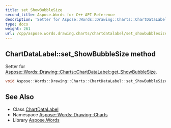 ```yaml
---
title: set_ShowBubbleSize
second_title: Aspose.Words for C++ API Reference
description: 'Setter for Aspose::Words::Drawing::Charts::ChartDataLabel::get_ShowBubbleSize.'
type: docs
weight: 261
url: /cpp/aspose.words.drawing.charts/chartdatalabel/set_showbubblesize/
---
```

## ChartDataLabel::set_ShowBubbleSize method


Setter for [Aspose::Words::Drawing::Charts::ChartDataLabel::get_ShowBubbleSize](../get_showbubblesize/).

```cpp
void Aspose::Words::Drawing::Charts::ChartDataLabel::set_ShowBubbleSize(bool value)
```

## See Also

* Class [ChartDataLabel](../)
* Namespace [Aspose::Words::Drawing::Charts](../../)
* Library [Aspose.Words](../../../)
